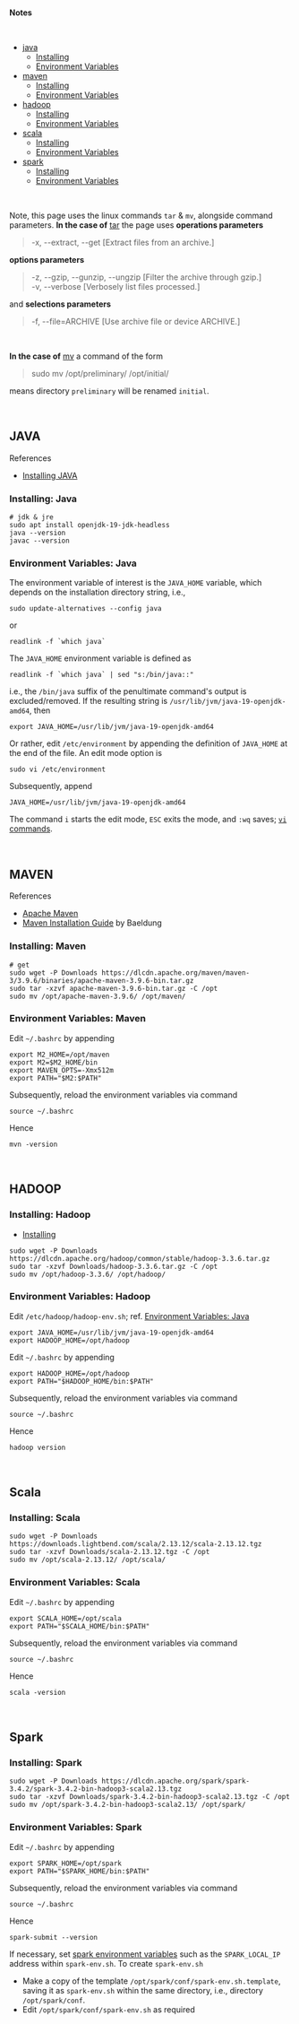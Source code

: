 <br>

**Notes**

<br>

* [java](#java)
  * [Installing](#installing-java)
  * [Environment Variables](#environment-variables-java)
* [maven](#maven)
  * [Installing](#installing-maven)
  * [Environment Variables](#environment-variables-maven)
* [hadoop](#hadoop)
  * [Installing](#installing-hadoop)
  * [Environment Variables](#environment-variables-hadoop)
* [scala](#scala)
  * [Installing](#installing-scala)
  * [Environment Variables](#environment-variables-scala)
* [spark](#spark)
  * [Installing](#installing-spark)
  * [Environment Variables](#environment-variables-spark)


<br>

Note, this page uses the linux commands `tar` & `mv`, alongside command parameters.  **In the case of** [tar](https://www.man7.org/linux/man-pages/man1/tar.1.html) the page uses **operations parameters**

> -x, --extract, --get [Extract files from an archive.]

**options parameters**
> -z, --gzip, --gunzip, --ungzip [Filter the archive through gzip.] <br>
> -v, --verbose [Verbosely list files processed.]

and **selections parameters**
> -f, --file=ARCHIVE [Use archive file or device ARCHIVE.]

<br>

**In the case of** [mv](https://linux.die.net/man/1/mv) a command of the form

> sudo mv /opt/preliminary/ /opt/initial/

means directory `preliminary` will be renamed `initial`.


<br>


## JAVA

References
* [Installing JAVA](https://www.digitalocean.com/community/tutorials/how-to-install-java-with-apt-on-ubuntu-22-04)

### Installing: Java

```shell
# jdk & jre
sudo apt install openjdk-19-jdk-headless
java --version
javac --version
```

### Environment Variables: Java

The environment variable of interest is the `JAVA_HOME` variable, which depends on the installation directory string, i.e.,

```shell
sudo update-alternatives --config java
```
or 

```shell
readlink -f `which java`
```

The `JAVA_HOME` environment variable is defined as

```shell
readlink -f `which java` | sed "s:/bin/java::"
```

i.e., the `/bin/java` suffix of the penultimate command's output is excluded/removed. If the resulting string is `/usr/lib/jvm/java-19-openjdk-amd64`, then

```shell
export JAVA_HOME=/usr/lib/jvm/java-19-openjdk-amd64
```

Or rather, edit `/etc/environment` by appending the definition of `JAVA_HOME` at the end of the file.  An edit mode option is

```shell
sudo vi /etc/environment
```

Subsequently, append

```shell
JAVA_HOME=/usr/lib/jvm/java-19-openjdk-amd64
```

The command `i` starts the edit mode, `ESC` exits the mode, and `:wq` saves; [`vi` commands](https://www.cs.colostate.edu/helpdocs/vi.html).


<br>


## MAVEN

References
* [Apache Maven](https://maven.apache.org/index.html)
* [Maven Installation Guide](https://www.baeldung.com/install-maven-on-windows-linux-mac) by Baeldung

### Installing: Maven

```shell
# get
sudo wget -P Downloads https://dlcdn.apache.org/maven/maven-3/3.9.6/binaries/apache-maven-3.9.6-bin.tar.gz
sudo tar -xzvf apache-maven-3.9.6-bin.tar.gz -C /opt
sudo mv /opt/apache-maven-3.9.6/ /opt/maven/
```

### Environment Variables: Maven

Edit `~/.bashrc` by appending

```shell
export M2_HOME=/opt/maven 
export M2=$M2_HOME/bin 
export MAVEN_OPTS=-Xmx512m 
export PATH="$M2:$PATH"
```

Subsequently, reload the environment variables via command

```shell
source ~/.bashrc
```

Hence

```shell
mvn -version
```


<br>


## HADOOP

### Installing: Hadoop

* [Installing](https://hadoop.apache.org/docs/stable/hadoop-project-dist/hadoop-common/SingleCluster.html#Installing_Software)

```shell
sudo wget -P Downloads https://dlcdn.apache.org/hadoop/common/stable/hadoop-3.3.6.tar.gz
sudo tar -xzvf Downloads/hadoop-3.3.6.tar.gz -C /opt
sudo mv /opt/hadoop-3.3.6/ /opt/hadoop/
```

### Environment Variables: Hadoop

Edit `/etc/hadoop/hadoop-env.sh`; ref. [Environment Variables: Java](#environment-variables-java)

```shell
export JAVA_HOME=/usr/lib/jvm/java-19-openjdk-amd64
export HADOOP_HOME=/opt/hadoop
```

Edit `~/.bashrc` by appending

```shell
export HADOOP_HOME=/opt/hadoop 
export PATH="$HADOOP_HOME/bin:$PATH"
```

Subsequently, reload the environment variables via command

```shell
source ~/.bashrc
```

Hence

```shell
hadoop version
```


<br>


## Scala

### Installing: Scala

```shell
sudo wget -P Downloads https://downloads.lightbend.com/scala/2.13.12/scala-2.13.12.tgz
sudo tar -xzvf Downloads/scala-2.13.12.tgz -C /opt
sudo mv /opt/scala-2.13.12/ /opt/scala/
```

### Environment Variables: Scala

Edit `~/.bashrc` by appending

```shell
export SCALA_HOME=/opt/scala 
export PATH="$SCALA_HOME/bin:$PATH"
```

Subsequently, reload the environment variables via command

```shell
source ~/.bashrc
```

Hence

```shell
scala -version
```


<br>


## Spark

### Installing: Spark

```shell
sudo wget -P Downloads https://dlcdn.apache.org/spark/spark-3.4.2/spark-3.4.2-bin-hadoop3-scala2.13.tgz
sudo tar -xzvf Downloads/spark-3.4.2-bin-hadoop3-scala2.13.tgz -C /opt
sudo mv /opt/spark-3.4.2-bin-hadoop3-scala2.13/ /opt/spark/
```

### Environment Variables: Spark

Edit `~/.bashrc` by appending

```shell
export SPARK_HOME=/opt/spark
export PATH="$SPARK_HOME/bin:$PATH"
```

Subsequently, reload the environment variables via command

```shell
source ~/.bashrc
```

Hence

```shell
spark-submit --version
```

If necessary, set [spark environment variables](https://spark.apache.org/docs/3.4.2/configuration.html#environment-variables) such as the `SPARK_LOCAL_IP` address within `spark-env.sh`.  To create `spark-env.sh`

* Make a copy of the template `/opt/spark/conf/spark-env.sh.template`, saving it as `spark-env.sh` within the same directory, i.e., directory `/opt/spark/conf`.
* Edit `/opt/spark/conf/spark-env.sh` as required


<br>
<br>

<br>
<br>

<br>
<br>

<br>
<br>